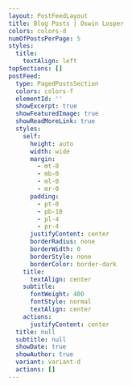 ```yaml
---
layout: PostFeedLayout
title: Blog Posts | Oswin Losper
colors: colors-d
numOfPostsPerPage: 5
styles:
  title:
    textAlign: left
topSections: []
postFeed:
  type: PagedPostsSection
  colors: colors-f
  elementId: ''
  showExcerpt: true
  showFeaturedImage: true
  showReadMoreLink: true
  styles:
    self:
      height: auto
      width: wide
      margin:
        - mt-0
        - mb-0
        - ml-0
        - mr-0
      padding:
        - pt-0
        - pb-10
        - pl-4
        - pr-4
      justifyContent: center
      borderRadius: none
      borderWidth: 0
      borderStyle: none
      borderColor: border-dark
    title:
      textAlign: center
    subtitle:
      fontWeight: 400
      fontStyle: normal
      textAlign: center
    actions:
      justifyContent: center
  title: null
  subtitle: null
  showDate: true
  showAuthor: true
  variant: variant-d
  actions: []
---
```


